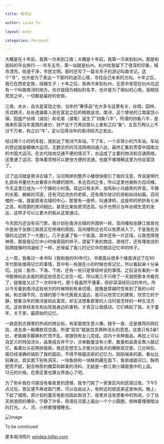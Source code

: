 ```yaml
---

title: 南浔记

author: Lucas Yu

layout: post

categories: Personal

---
```


大概是在十年前，我第一次来到江南；大概是十年前，我第一次来到杭州。那是和爸妈的毕业旅行----华东五市，第一站就是杭州。杭州给我留下了很深的印象，城市漂亮，街道干净，市民文明。那时还写了一篇半吊子的游记叫南寻记。这个“寻”，也许是为了表达一下那时的迷茫心情，寻找自己未来的方向。十年之后，我已在西安定居，结婚生子；十年之后，我再次来到杭州，无意中发现在杭州北边有一个叫做南浔的地方。也许是因为相似的名字，也许是为了相似的心情，我相信冥冥之中，一切都是最好的安排。

江南，水乡，自古是富饶之地，当年的“奢侈品”也大多与这里有关，丝绸，园林，苏式糕点，处处透漏着人民在富足之后的精致追求。南浔，这个曾经的江南富饶小镇，因盛产丝绸（湖丝）和毛笔（湖笔）诞生了”四象八牛“，所谓的四象八牛，是用来形容当年富商的身价，财产达千万两白银以上者称之曰“象”。五百万两以上不过千万者，称之曰“牛”，足以见得当年的南浔经济之发达。

经过两个小时的车程，我到达了南浔汽车站。下了车，一个非常小的汽车站。车站的旁边就是頔塘大运河，无数交织的河流网络四通八达，最终汇集到贯穿中国南北的中国大运河。在古代陆地交通不便的情况下，水运成了主要的物流和交通网络。这里通了运河，意味着货物可以更快方便的流通，也就不难理解这里为何会富饶了。

过了运河就是南浔古镇了，沿河两岸的整齐小楼很快吸引了我的注意，传说是明代礼部尚书董份为女眷家仆所建的居所，多达百间之多，所以这里也被称为百间楼。今天这里已成为一个宁静的小村落。耳边只有水声、虫鸣和小鸟嬉笑的声音。平静的水面，蜿蜒的河道，还有河边洗衣的老妪，还有偶尔驶过的游船如诗如画。百间楼的一端，就是原来古镇的中心，那里有一座桥，叫通津桥。这座桥的桥拱有七米之高，和周围的房间相比，甚至比某些房顶还高。似乎也预示当年丝绸生意的发达，这样才可以让更大的船从这里通过。

今天因为还没有买门票，我计划在南浔古镇的外围转一转，百间楼和张静江故居也许是由于张静江故居正在修缮的原因，百间楼附近也可以免票进入了。于是我在古镇的北边转了一大圈儿，几乎走遍了每一个街道。其中还有一片区域，让我觉得很神奇，那是我记忆中小时候家园的样子。遗留下来的商店，游戏厅，还有理发店的招牌就像时间凝结了一样，还保留了我儿时记忆中的商店记忆中的样子。

上一周，我看过一本书叫《我和我的90年代》。书里面从很多个维度讲述了在90年代那些值得记忆的事情，其中有一些我在小的时候也有记忆，所以看起来十分亲切。比如：股市、下海、下岗、还有一些只是曾经听说的事情。之前没有看到一本书能够如此全面的把这些信息汇总在一起，所以我几乎只用了一天就把那本书看完了，就像是又过了一次90年代。那个我虽然不懂事，但却深深经历过的年代。所以今天看到南浔这些地方的时候特别有亲切感，就像是穿越时空来到了我的小时候。和古镇不同，古镇的那个年代离我太遥远，我可以欣赏它的建筑，欣赏它的宁静，想象当年的南浔是如此富庶，却无法想象那里的人当时是怎样的一种生活方式。这些曾经发生和出现我身边的事物，才真正让我感动。它们唤起了我，关于童年，关于家，最原始的记忆。

一路逛到古镇里的热闹的商业街，有家面馆生意火爆。随手一查，还是推荐的网红店，进去来一碗爆款双交面。所谓“双交”就是包含两种浇头的意思。店里只有3桌1灶，老板娘手脚麻利忙而不乱，收银则有女儿完成。店内十余种面品，再加上可以自定义的特加浇头，品类组合并不少，点单数量没有小票，数量和品类全靠人脑记忆，看着灶头前两排面碗，我还在想怎么才能分出我点的爆款双交面，几分钟后，面已经准确的端到了我的面前，不得不佩服店家的记忆力。刚刚端来的面，看似比较寡淡，其实面下别有洞天，一块鱼排和一块酥肉藏在面下，鱼排咸甜可口，酥肉肥而不腻，配合特质的腌菜和鲜美的汤料，无疑是一款江南小镇面食中的上品。12元的价格，在景区里也算业界良心了吧。

为了弥补我在乌镇没有看夜景的遗憾，我专门挑了一家景区内的民宿过夜。下午5点过后，景区便不再收取门票，可以自由出入，有附近的居民来这里休闲。晚上，下起了细雨，原计划的露天电影也因此取消了。夜里并没有想象中的热闹，少了白天旅游团的嘈杂，宁静了许多，雨滴在河面上画出一个个小圆圈，倒映着慢慢暗淡的灯光。人、河、小桥都慢慢睡去。

![image](http://www.iamyuchao.com/wp-content/uploads/2018/NanXun/3.jpeg)

To be continued

更多南浔照片 <a href="http://windea.lofter.com" target="_blank">windea.lofter.com</a>

